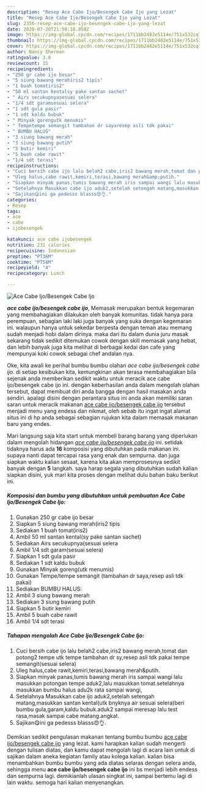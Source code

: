 ```yaml
---
description: "Resep Ace Cabe Ijo/Besengek Cabe Ijo yang Lezat"
title: "Resep Ace Cabe Ijo/Besengek Cabe Ijo yang Lezat"
slug: 2356-resep-ace-cabe-ijo-besengek-cabe-ijo-yang-lezat
date: 2020-07-20T21:50:18.850Z
image: https://img-global.cpcdn.com/recipes/1711bb2482e5114e/751x532cq70/ace-cabe-ijobesengek-cabe-ijo-foto-resep-utama.jpg
thumbnail: https://img-global.cpcdn.com/recipes/1711bb2482e5114e/751x532cq70/ace-cabe-ijobesengek-cabe-ijo-foto-resep-utama.jpg
cover: https://img-global.cpcdn.com/recipes/1711bb2482e5114e/751x532cq70/ace-cabe-ijobesengek-cabe-ijo-foto-resep-utama.jpg
author: Nancy Sherman
ratingvalue: 3.8
reviewcount: 15
recipeingredient:
- "250 gr cabe ijo besar"
- "5 siung bawang merahiris2 tipis"
- "1 buah tomatiris2"
- "50 ml santan kentalsy pake santan sachet"
- " Airs secukupnyasesuai selera"
- "1/4 sdt garamsesuai selera"
- "1 sdt gula pasir"
- "1 sdt kaldu bubuk"
- " Minyak gorengutk menumis"
- " Tempetempe semangit tambahan dr sayaresep asli tdk pakai"
- " BUMBU HALUS"
- "3 siung bawang merah"
- "3 siung bawang putih"
- "5 butir kemiri"
- "5 buah cabe rawit"
- "1/4 sdt terasi"
recipeinstructions:
- "Cuci bersih cabe ijo lalu belah2 cabe,iris2 bawang merah,tomat dan potong2 tempe utk tempe tambahan dr sy,resep asli tdk pakai tempe semangit(sesuai selera)"
- "Uleg halus,cabe rawit,kemiri,terasi,bawang merah&amp;putih."
- "Siapkan minyak panas,tumis bawang merah iris sampai wangi lalu masukkan potongan tempe aduk2,lalu masukkan tomat.setelahnya masukkan bumbu halus adu2k rata sampai wangi,"
- "Setelahnya Masukkan cabe ijo aduk2,setelah setengah matang,masukkan santan kental(utk bnyknya air sesuai selera)beri bumbu gula,garam,kaldu bubuk.aduk2 sampai meresap lalu test rasa,masak sampai cabe matang.angkat."
- "Sajikan😋ini ga pedesss blasss😍👌."
categories:
- Resep
tags:
- ace
- cabe
- ijobesengek

katakunci: ace cabe ijobesengek 
nutrition: 231 calories
recipecuisine: Indonesian
preptime: "PT36M"
cooktime: "PT58M"
recipeyield: "4"
recipecategory: Lunch

---
```



![Ace Cabe Ijo/Besengek Cabe Ijo](https://img-global.cpcdn.com/recipes/1711bb2482e5114e/751x532cq70/ace-cabe-ijobesengek-cabe-ijo-foto-resep-utama.jpg)

<b><i>ace cabe ijo/besengek cabe ijo</i></b>, Memasak merupakan bentuk kegemaran yang membahagiakan dilakukan oleh banyak komunitas. tidak hanya para perempuan, sebagian laki laki juga banyak yang suka dengan kegemaran ini. walaupun hanya untuk sekedar berpesta dengan teman atau memang sudah menjadi hobi dalam dirinya. maka dari itu dalam dunia juru masak sekarang tidak sedikit ditemukan cowok dengan skill memasak yang hebat, dan lebih banyak juga kita melihat di berbagai kedai dan cafe yang mempunyai koki cowok sebagai chef andalan nya.



Oke, kita awali ke perihal bumbu bumbu olahan <i>ace cabe ijo/besengek cabe ijo</i>. di setiap kesibukan kita, kemungkinan akan terasa membahagiakan bila sejenak anda memberikan sedikit waktu untuk meracik ace cabe ijo/besengek cabe ijo ini. dengan keberhasilan anda dalam mengolah olahan tersebut, dapat membuat diri anda bangga dengan hasil masakan anda sendiri. apalagi disini dengan perantara situs ini anda akan memiliki saran saran untuk meracik makanan <u>ace cabe ijo/besengek cabe ijo</u> tersebut menjadi menu yang endess dan nikmat, oleh sebab itu ingat ingat alamat situs ini di hp anda sebagai sebagian rujukan kita dalam memasak makanan baru yang endes.


Mari langsung saja kita start untuk membeli barang barang yang diperlukan dalam mengolah hidangan <u><i>ace cabe ijo/besengek cabe ijo</i></u> ini. setidak tidaknya harus ada <b>16</b> komposisi yang dibutuhkan pada makanan ini. supaya nanti dapat tercapai rasa yang enak dan sempurna. dan juga siapkan waktu kalian sesaat, karena kita akan memprosesnya sedikit banyak dengan <b>5</b> langkah. saya harap segala yang dibutuhkan sudah kalian siapkan disini, yuk mari kita proses dengan melihat dulu bahan baku berikut ini.

<!--inarticleads1-->

##### Komposisi dan bumbu yang dibutuhkan untuk pembuatan Ace Cabe Ijo/Besengek Cabe Ijo:

1. Gunakan 250 gr cabe ijo besar
1. Siapkan 5 siung bawang merah(iris2 tipis
1. Sediakan 1 buah tomat(iris2)
1. Ambil 50 ml santan kental(sy pake santan sachet)
1. Sediakan  Airs secukupnya(sesuai selera
1. Ambil 1/4 sdt garam(sesuai selera)
1. Siapkan 1 sdt gula pasir
1. Sediakan 1 sdt kaldu bubuk
1. Gunakan  Minyak goreng(utk menumis)
1. Gunakan  Tempe/tempe semangit (tambahan dr saya,resep asli tdk pakai)
1. Sediakan  BUMBU HALUS:
1. Ambil 3 siung bawang merah
1. Sediakan 3 siung bawang putih
1. Siapkan 5 butir kemiri
1. Ambil 5 buah cabe rawit
1. Ambil 1/4 sdt terasi




<!--inarticleads2-->

##### Tahapan mengolah Ace Cabe Ijo/Besengek Cabe Ijo:

1. Cuci bersih cabe ijo lalu belah2 cabe,iris2 bawang merah,tomat dan potong2 tempe utk tempe tambahan dr sy,resep asli tdk pakai tempe semangit(sesuai selera)
1. Uleg halus,cabe rawit,kemiri,terasi,bawang merah&amp;putih.
1. Siapkan minyak panas,tumis bawang merah iris sampai wangi lalu masukkan potongan tempe aduk2,lalu masukkan tomat.setelahnya masukkan bumbu halus adu2k rata sampai wangi,
1. Setelahnya Masukkan cabe ijo aduk2,setelah setengah matang,masukkan santan kental(utk bnyknya air sesuai selera)beri bumbu gula,garam,kaldu bubuk.aduk2 sampai meresap lalu test rasa,masak sampai cabe matang.angkat.
1. Sajikan😋ini ga pedesss blasss😍👌.




Demikian sedikit pengulasan makanan tentang bumbu bumbu <u>ace cabe ijo/besengek cabe ijo</u> yang lezat. kami harapkan kalian sudah mengerti dengan tulisan diatas, dan kamu dapat mengolah lagi di acara lain untuk di sajikan dalam aneka kegiatan family atau kolega kalian. kalian bisa menambahkan bumbu bumbu yang ada diatas selaras dengan selera anda, sehingga menu <b>ace cabe ijo/besengek cabe ijo</b> ini bs menjadi lebih endess dan sempurna lagi. demikianlah ulasan singkat ini, sampai bertemu lagi di lain waktu. semoga hari kalian menyenangkan.
